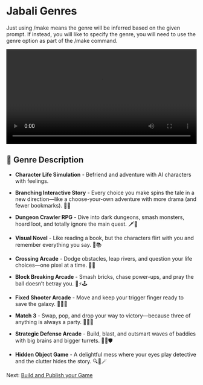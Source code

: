 # Jabali Genres 
Just using /make means the genre will be inferred based on the given prompt. If instead, you will like to specify the genre, you will need to use the genre option as part of the /make command. 

<video width="100%" height="auto" controls>
  <source src="../animation/discord-make-genres.mp4" type="video/mp4">
  Your browser does not support the video tag.
</video>

## 🎯 Genre Description

- **Character Life Simulation** - Befriend and adventure with  AI characters with feelings.

- **Branching Interactive Story** -  Every choice you make spins the tale in a new direction—like a choose-your-own adventure with more drama (and fewer bookmarks). 📖✨

- **Dungeon Crawler RPG** -  Dive into dark dungeons, smash monsters, hoard loot, and totally ignore the main quest. 🗡️🧀

- **Visual Novel** - Like reading a book, but the characters flirt with you and remember everything you say. 💌📚

- **Crossing Arcade** - Dodge obstacles, leap rivers, and question your life choices—one pixel at a time. 🐸🚧

- **Block Breaking Arcade** - Smash bricks, chase power-ups, and pray the ball doesn’t betray you. 🧱⚡🕹️

- **Fixed Shooter Arcade** - Move and keep your trigger finger ready to save the galaxy. 👾🔫🚀

- **Match 3** - Swap, pop, and drop your way to victory—because three of anything is always a party. 🍬💥🎉

- **Strategic Defense Arcade** - Build, blast, and outsmart waves of baddies with big brains and bigger turrets. 🧠🔧🛡️

- **Hidden Object Game** - A delightful mess where your eyes play detective and the clutter hides the story. 🔍🧩🪄

Next: [Build and Publish your Game](build-publish.md)